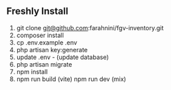 ## Freshly Install

1. git clone git@github.com:farahnini/fgv-inventory.git
2. composer install
3. cp .env.example .env
4. php artisan key:generate
6. update .env - (update database)
7. php artisan migrate
8. npm install
9. npm run build (vite) npm run dev (mix)
